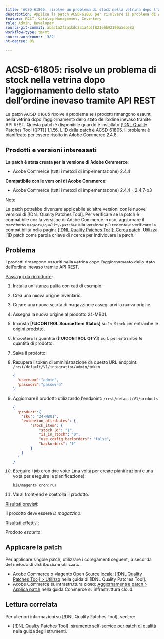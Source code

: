 ```yaml
---
title: 'ACSD-61805: risolve un problema di stock nella vetrina dopo l’aggiornamento dello stato dell’ordine inevaso tramite API REST'
description: Applica la patch ACSD-61805 per risolvere il problema di Adobe Commerce, se i prodotti rimangono esauriti nella vetrina dopo l’aggiornamento dello stato dell’ordine inevaso tramite l’API REST
feature: REST, Catalog Management, Inventory
role: Admin, Developer
source-git-commit: abad1a2f2a1bdc2c1a4b6f821e6b02190a5ebe83
workflow-type: tm+mt
source-wordcount: '382'
ht-degree: 0%

---
```



# ACSD-61805: risolve un problema di stock nella vetrina dopo l’aggiornamento dello stato dell’ordine inevaso tramite API REST

La patch ACSD-61805 risolve il problema se i prodotti rimangono esauriti nella vetrina dopo l’aggiornamento dello stato dell’ordine inevaso tramite API REST. Questa patch è disponibile quando è installato [[!DNL Quality Patches Tool (QPT)]](/help/tools/quality-patches-tool/quality-patches-tool-to-self-serve-quality-patches.md) 1.1.56. L’ID della patch è ACSD-61805. Il problema è pianificato per essere risolto in Adobe Commerce 2.4.8.

## Prodotti e versioni interessati

**La patch è stata creata per la versione di Adobe Commerce:**

* Adobe Commerce (tutti i metodi di implementazione) 2.4.4

**Compatibile con le versioni di Adobe Commerce:**

* Adobe Commerce (tutti i metodi di implementazione) 2.4.4 - 2.4.7-p3

>[!NOTE]
>
>La patch potrebbe diventare applicabile ad altre versioni con le nuove versioni di [!DNL Quality Patches Tool]. Per verificare se la patch è compatibile con la versione di Adobe Commerce in uso, aggiornare il pacchetto `magento/quality-patches` alla versione più recente e verificare la compatibilità nella pagina [[!DNL Quality Patches Tool]: Cerca patch](https://experienceleague.adobe.com/tools/commerce-quality-patches/index.html?lang=it). Utilizza l’ID patch come parola chiave di ricerca per individuare la patch.

## Problema

I prodotti rimangono esauriti nella vetrina dopo l’aggiornamento dello stato dell’ordine inevaso tramite API REST.

<u>Passaggi da riprodurre</u>:

1. Installa un’istanza pulita con dati di esempio.
1. Crea una nuova origine inventario.
1. Creare una nuova scorta di magazzino e assegnarvi la nuova origine.
1. Assegna la nuova origine al prodotto 24-MB01.
1. Imposta **[!UICONTROL Source Item Status]** su `In Stock` per entrambe le origini prodotto.
1. Impostare la quantità (**[!UICONTROL QTY]**) su *0* per entrambe le quantità di prodotto.
1. Salva il prodotto.
1. Recupera il token di amministrazione da questo URL endpoint: `/rest/default/V1/integration/admin/token`

   ```json
   {
     "username":"admin", 
     "password":"password" 
   }
   ```

1. Aggiornare il prodotto utilizzando l&#39;endpoint: `/rest/default/V1/products`

   ```json
   {
     "product":{
       "sku": "24-MB01",
       "extension_attributes": {
           "stock_item": {
               "stock_id": "1",
               "is_in_stock": "0",
               "use_config_backorders": "false",
               "backorders": "0"
           }
       }
     }
   }
   ```

1. Eseguire i job cron due volte (una volta per creare pianificazioni e una volta per eseguire la pianificazione):

   ```bash
   bin/magento cron:run
   ```

1. Vai al front-end e controlla il prodotto.

<u>Risultati previsti</u>:

Il prodotto deve essere *In magazzino*.

<u>Risultati effettivi</u>:

Prodotto *esaurito*.

## Applicare la patch

Per applicare singole patch, utilizzare i collegamenti seguenti, a seconda del metodo di distribuzione utilizzato:

* Adobe Commerce o Magento Open Source locale: [[!DNL Quality Patches Tool] > Utilizzo](/help/tools/quality-patches-tool/usage.md) nella guida di [!DNL Quality Patches Tool].
* Adobe Commerce su infrastruttura cloud: [Aggiornamenti e patch > Applica patch](https://experienceleague.adobe.com/docs/commerce-cloud-service/user-guide/develop/upgrade/apply-patches.html?lang=it) nella guida Commerce su infrastruttura cloud.

## Lettura correlata

Per ulteriori informazioni su [!DNL Quality Patches Tool], vedere:

* [[!DNL Quality Patches Tool]: strumento self-service per patch di qualità](/help/tools/quality-patches-tool/quality-patches-tool-to-self-serve-quality-patches.md) nella guida degli strumenti.
